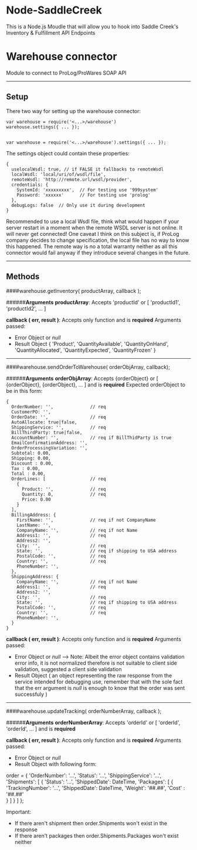# Node-SaddleCreek
This is a Node.js Moudle that will allow you to hook into Saddle Creek's Inventory &amp; Fulfillment API Endpoints 


Warehouse connector
===================


Module to connect to ProLog/ProWares SOAP API 


----------


Setup
-------

There two way for setting up the warehouse connector:
    
    var warehouse = require('<...>/warehouse')
    warehouse.settings({ ... });


    var warehouse = require('<...>/warehouse').settings({ ... });


The settings object could contain these properties:

    { 
      uselocalWsdl: true, // if FALSE it fallbacks to remoteWsdl 
      localWsdl: 'local/uri/of/wsdl/file',
      remoteWsdl: 'http://remote.url/wsdl/provider',
      credentials: {
        SystemId: 'xxxxxxxxx',  // For testing use '999system'
        Password: 'xxxxxx'      // For testing use 'prolog'
      },
      debugLogs: false  // Only use it during development 
    }
Recommended to use a local Wsdl file, think what would happen if your server restart in a moment when the remote WSDL server is not online. It will never get connected!
One caveat I think on this subject is, if  ProLog company decides to change specification, the local file has no way to know this happened. The remote way is no a total warranty neither as all this connector would fail anyway if they introduce several changes in the future. 

----------


Methods
-------

####warehouse.getInventory( productArray, callback );

######**Arguments**
**productArray**: 
 Accepts 'productId' or [ 'productId1', 'productId2', ... ] 
 
**callback ( err, result )**: 
 Accepts only function and is **required**
 Arguments passed: 
 - Error Object or *null*
 - Result Object { 'Product',   'QuantityAvailable',   'QuantityOnHand',   'QuantityAllocated',  'QuantityExpected',  'QuantityFrozen' } 
 

----------

####warehouse.sendOrderToWarehouse( orderObjArray, callback);

######**Arguments**
**orderObjArray**: 
 Accepts {orderObject} or [ {orderObject}, {orderObject}, ... ] and is **required**
 Expected orderObject to be in this form:
 

    {
      OrderNumber: '',              // req
      CustomerPO: '', 
      OrderDate: '',                // req
      AutoAllocate: true|false,
      ShippingService: '',          // req
      BillThirdParty: true|false,
      AccountNumber: '',            // req if BillThidParty is true
      EmailConfirmationAddress: '', 
      OrderProcessingVariation: '',
      Subtotal: 0.00,
      Shipping: 0.00,
      Discount : 0.00,  
      Tax : 0.00,  
      Total : 0.00, 
      OrderLines: [                 // req 
        {
          Product: '',              // req
          Quantity: 0,              // req
          Price: 0.00
        }
      ],                        
      BillingAddress: {             
        FirstName: '',              // req if not CompanyName 
        LastName: '', 
        CompanyName: '',            // req if not Name
        Address1: '',               // req
        Address2: '',
        City: '',                   // req
        State: '',                  // req if shipping to USA address
        PostalCode: '',             // req
        Country: '',                // req
        PhoneNumber: '',            
      },
      ShippingAddress: {
        CompanyName: '',            // req if not Name
        Address1: '',               // req
        Address2: '',
        City: '',                   // req
        State: '',                  // req if shipping to USA address
        PostalCode: '',             // req
        Country: '',                // req
        PhoneNumber: '',            
      }
    }
  

 
**callback ( err, result )**: 
 Accepts only function and is **required**
 Arguments passed: 
 - Error Object or *null* --> Note: Albeit the error object contains validation error info, it is not normalized therefore is not suitable to client side validation, suggested a client side validation
 - Result Object ( an object representing the raw response from the service intended for debugging use, remember that with the sole fact that the err argument is *null* is enough to know that the order was sent successfuly  ) 
 
 ----------

####warehouse.updateTracking( orderNumberArray, callback );

######**Arguments**
**orderNumberArray**: 
 Accepts  'orderId' or [  'orderId',  'orderId', ... ] and is **required**
 
**callback ( err, result )**: 
 Accepts only function and is **required**
 Arguments passed: 
 - Error Object or *null*
 - Result Object with following form:

 

  order = {
             'OrderNumber': '...',
             'Status': '...',
             'ShippingService': '...',
             'Shipments': [
               {
               'Status': '...',
               'ShippedDate': DateTime,
               'Packages': [
                 {
                   'TrackingNumber': '...',
                   'ShippedDate': DateTime,
                   'Weight': '##.##',
                   'Cost' : '##.##'      
                 }
            ]
             }
        ]
      };
      
Important: 
 - If there aren't shipment then order.Shipments won't exist in the response 
 - If there aren't packages then order.Shipments.Packages won't exist neither 
 


